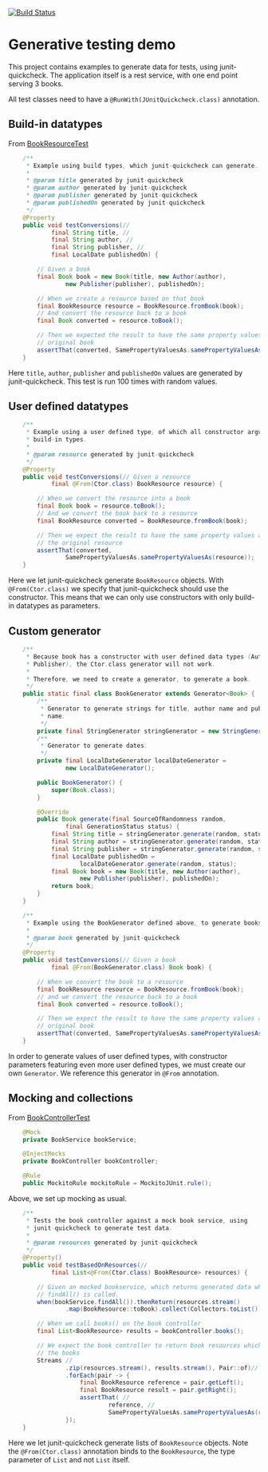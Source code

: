 [![Build Status](https://travis-ci.org/First8/junit-quickcheck-demo.svg?branch=master)](https://travis-ci.org/First8/junit-quickcheck-demo)

# Generative testing demo

This project contains examples to generate data for tests, using junit-quickcheck.
The application itself is a rest service, with one end point serving 3 books.

All test classes need to have a `@RunWith(JUnitQuickcheck.class)` annotation.

## Build-in datatypes

From [BookResourceTest](src/test/java/nl/first8/generativetesting/rest/BookResourceTest.java)

```java
    /**
     * Example using build types, which junit-quickcheck can generate.
     * 
     * @param title generated by junit-quickcheck
     * @param author generated by junit-quickcheck
     * @param publisher generated by junit-quickcheck
     * @param publishedOn generated by junit-quickcheck
     */
    @Property
    public void testConversions(//
            final String title, //
            final String author, //
            final String publisher, //
            final LocalDate publishedOn) {

        // Given a book
        final Book book = new Book(title, new Author(author),
                new Publisher(publisher), publishedOn);

        // When we create a resource based on that book
        final BookResource resource = BookResource.fromBook(book);
        // And convert the resource back to a book
        final Book converted = resource.toBook();

        // Then we expected the result to have the same property values as the
        // original book
        assertThat(converted, SamePropertyValuesAs.samePropertyValuesAs(book));
    }
```

Here `title`, `author`, `publisher` and `publishedOn` values are generated by junit-quickcheck.
This test is run 100 times with random values.

## User defined datatypes

```java
    /**
     * Example using a user defined type, of which all constructor arguments are
     * build-in types.
     * 
     * @param resource generated by junit-quickcheck
     */
    @Property
    public void testConversions(// Given a resource
            final @From(Ctor.class) BookResource resource) {

        // When we convert the resource into a book
        final Book book = resource.toBook();
        // And we convert the book back to a resource
        final BookResource converted = BookResource.fromBook(book);

        // Then we expect the result to have the same property values as
        // the original resource
        assertThat(converted,
                SamePropertyValuesAs.samePropertyValuesAs(resource));
    }
```

Here we let junit-quickcheck generate `BookResource` objects. 
With `@From(Ctor.class)` we specify that junit-quickcheck should use the constructor.
This means that we can only use constructors with only build-in datatypes as parameters.

## Custom generator

```java
    /**
     * Because book has a constructor with user defined data types (Author and
     * Publisher), the Ctor.class generator will not work.
     * 
     * Therefore, we need to create a generator, to generate a book.
     */
    public static final class BookGenerator extends Generator<Book> {
        /**
         * Generator to generate strings for title, author name and publisher
         * name.
         */
        private final StringGenerator stringGenerator = new StringGenerator();
        /**
         * Generator to generate dates.
         */
        private final LocalDateGenerator localDateGenerator =
                new LocalDateGenerator();

        public BookGenerator() {
            super(Book.class);
        }

        @Override
        public Book generate(final SourceOfRandomness random,
                final GenerationStatus status) {
            final String title = stringGenerator.generate(random, status);
            final String author = stringGenerator.generate(random, status);
            final String publisher = stringGenerator.generate(random, status);
            final LocalDate publishedOn =
                    localDateGenerator.generate(random, status);
            final Book book = new Book(title, new Author(author),
                    new Publisher(publisher), publishedOn);
            return book;
        }
    }

    /**
     * Example using the BookGenerator defined above, to generate books
     * 
     * @param book generated by junit-quickcheck
     */
    @Property
    public void testConversions(// Given a book
            final @From(BookGenerator.class) Book book) {

        // When we convert the book to a resource
        final BookResource resource = BookResource.fromBook(book);
        // and we convert the resource back to a book
        final Book converted = resource.toBook();

        // Then we expect the result to have the same property values as the
        // original book
        assertThat(converted, SamePropertyValuesAs.samePropertyValuesAs(book));
    }
```

In order to generate values of user defined types, with constructor parameters featuring even more user defined types, we must create our own `Generator`. We reference this generator in `@From` annotation.

## Mocking and collections
From [BookControllerTest](src/test/java/nl/first8/generativetesting/rest/BookControllerTest.java)

```java
    @Mock
    private BookService bookService;

    @InjectMocks
    private BookController bookController;

    @Rule
    public MockitoRule mockitoRule = MockitoJUnit.rule();
```

Above, we set up mocking as usual.

```java
    /**
     * Tests the book controller against a mock book service, using
     * junit-quickcheck to generate test data.
     * 
     * @param resources generated by junit-quickcheck
     */
    @Property()
    public void testBasedOnResources(//
            final List<@From(Ctor.class) BookResource> resources) {

        // Given an mocked bookservice, which returns generated data when
        // findAll() is called.
        when(bookService.findAll()).thenReturn(resources.stream()
                .map(BookResource::toBook).collect(Collectors.toList()));

        // When we call books() on the book controller
        final List<BookResource> results = bookController.books();

        // We expect the book controller to return book resources which match
        // the books
        Streams //
                .zip(resources.stream(), results.stream(), Pair::of)//
                .forEach(pair -> {
                    final BookResource reference = pair.getLeft();
                    final BookResource result = pair.getRight();
                    assertThat( //
                            reference, //
                            SamePropertyValuesAs.samePropertyValuesAs(result));
                });
    }
```

Here we let junit-quickcheck generate lists of `BookResource` objects. Note the `@From(Ctor.class)` annotation binds to the `BookResource`, the type parameter of `List` and not `List` itself.

